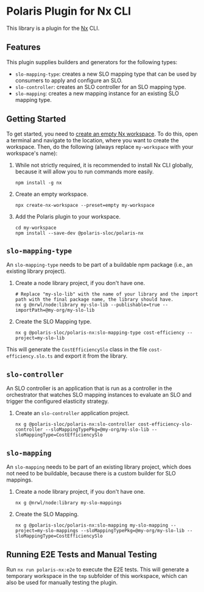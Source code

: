 # Polaris Plugin for Nx CLI

This library is a plugin for the [Nx](https://nx.dev) CLI.


## Features

This plugin supplies builders and generators for the following types:
* `slo-mapping-type`: creates a new SLO mapping type that can be used by consumers to apply and configure an SLO.
* `slo-controller`: creates an SLO controller for an SLO mapping type.
* `slo-mapping`: creates a new mapping instance for an existing SLO mapping type.


## Getting Started

To get started, you need to [create an empty Nx workspace](https://nx.dev/latest/node/getting-started/nx-setup).
To do this, open a terminal and navigate to the location, where you want to create the workspace.
Then, do the following (always replace `my-workspace` with your workspace's name):

1. While not strictly required, it is recommended to install Nx CLI globally, because it will allow you to run commands more easily.
    ```shell
    npm install -g nx
    ```

1. Create an empty workspace.
    ```shell
    npx create-nx-workspace --preset=empty my-workspace
    ```

1. Add the Polaris plugin to your workspace.
    ```shell
    cd my-workspace
    npm install --save-dev @polaris-sloc/polaris-nx
    ```



## `slo-mapping-type`

An `slo-mapping-type` needs to be part of a buildable npm package (i.e., an existing library project).

1. Create a node library project, if you don't have one.
    ```shell
    # Replace "my-slo-lib" with the name of your library and the import path with the final package name, the library should have.
    nx g @nrwl/node:library my-slo-lib --publishable=true --importPath=@my-org/my-slo-lib
    ```

1. Create the SLO Mapping type.
    ```shell
    nx g @polaris-sloc/polaris-nx:slo-mapping-type cost-efficiency --project=my-slo-lib
    ```

This will generate the `CostEfficiencySlo` class in the file `cost-efficiency.slo.ts` and export it from the library.



## `slo-controller`

An SLO controller is an application that is run as a controller in the orchestrator that watches SLO mapping instances to evaluate an SLO and trigger the configured elasticity strategy.

1. Create an `slo-controller` application project.
    ```shell
    nx g @polaris-sloc/polaris-nx:slo-controller cost-efficiency-slo-controller --sloMappingTypePkg=@my-org/my-slo-lib --sloMappingType=CostEfficiencySlo
    ```



## `slo-mapping`

An `slo-mapping` needs to be part of an existing library project, which does not need to be buildable, because there is a custom builder for SLO mappings.

1. Create a node library project, if you don't have one.
    ```shell
    nx g @nrwl/node:library my-slo-mappings
    ```

1. Create the SLO Mapping.
    ```shell
    nx g @polaris-sloc/polaris-nx:slo-mapping my-slo-mapping --project=my-slo-mappings --sloMappingTypePkg=@my-org/my-slo-lib --sloMappingType=CostEfficiencySlo
    ```



## Running E2E Tests and Manual Testing

Run `nx run polaris-nx:e2e` to execute the E2E tests.
This will generate a temporary workspace in the `tmp` subfolder of this workspace, which can also be used for manually testing the plugin.
